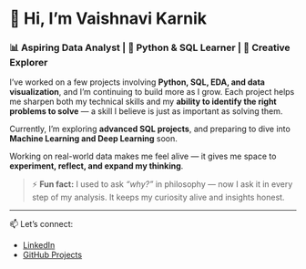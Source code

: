 # 👋 Hi, I’m Vaishnavi Karnik

### 📊 Aspiring Data Analyst | 🐍 Python & SQL Learner | 🌸 Creative Explorer

I’ve worked on a few projects involving **Python, SQL, EDA, and data visualization**, and I’m continuing to build more as I grow. Each project helps me sharpen both my technical skills and my **ability to identify the right problems to solve** — a skill I believe is just as important as solving them.

Currently, I’m exploring **advanced SQL projects**, and preparing to dive into **Machine Learning and Deep Learning** soon.

Working on real-world data makes me feel alive — it gives me space to **experiment, reflect, and expand my thinking**.

> ⚡ **Fun fact:** I used to ask *“why?”* in philosophy — now I ask it in every step of my analysis. It keeps my curiosity alive and insights honest.

---

📫 Let’s connect:  
- [LinkedIn](https://www.linkedin.com/in/vaishnavi-karnik-20248b273/)  
- [GitHub Projects](https://github.com/vaishnavikarnik)
